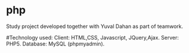 # php

Study project developed together with Yuval Dahan as part of teamwork.

#Technology used:
Client: HTML,CSS, Javascript, JQuery,Ajax.
Server: PHP5.
Database: MySQL (phpmyadmin).
